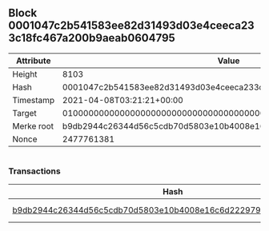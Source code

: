 ## Block 0001047c2b541583ee82d31493d03e4ceeca233c18fc467a200b9aeab0604795

Attribute | Value
--- | ---
Height | 8103
Hash | 0001047c2b541583ee82d31493d03e4ceeca233c18fc467a200b9aeab0604795
Timestamp | 2021-04-08T03:21:21+00:00
Target | 0100000000000000000000000000000000000000000000000000000000000000
Merke root | b9db2944c26344d56c5cdb70d5803e10b4008e16c6d222979ca44e6f298a81a3
Nonce | 2477761381

```

```

### Transactions

Hash | Amount
--- | ---
[b9db2944c26344d56c5cdb70d5803e10b4008e16c6d222979ca44e6f298a81a3](b9db2944c26344d56c5cdb70d5803e10b4008e16c6d222979ca44e6f298a81a3.md) | 10.00000000 SKEPTI 
